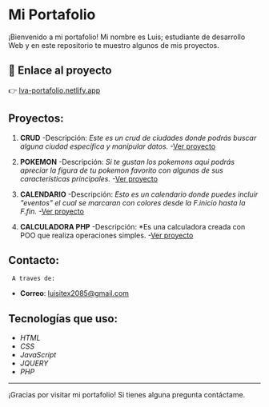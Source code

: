 # Mi Portafolio

¡Bienvenido a mi portafolio! Mi nombre es Luis; estudiante de desarrollo Web y en este repositorio te muestro algunos de mis proyectos.

## 🔗 Enlace al proyecto

👉 [lva-portafolio.netlify.app](https://lva-portafolio.netlify.app)


## Proyectos:

1. **CRUD**
    -Descripción: *Este es un crud de ciudades donde podrás buscar alguna ciudad específica y manipular datos.*
    -[Ver proyecto](http://crudlva.x10.mx/pruebaApi/cliente/)

2. **POKEMON**
    -Descripción: *Si te gustan los pokemons aqui podrás apreciar la figura de tu pokemon favorito con algunas de sus características principales.*
    -[Ver proyecto](http://pokemonlva.x10.mx/)

3. **CALENDARIO**
    -Descripción: *Esto es un calendario donde puedes incluir "eventos" el cual se marcaran con colores desde la F.inicio hasta la F.fin.*
    -[Ver proyecto](http://crudlva.x10.mx/calendario/)

4. **CALCULADORA PHP**
    -Descripción:  *Es una calculadora creada con POO que realiza operaciones simples.
    -[Ver proyecto](http://crudlva.x10.mx/calculadora/)

## Contacto:
     A traves de:
- **Correo**: [luisitex2085@gmail.com](mailto:luisitex2085@gmail.com)

## Tecnologías que uso:
- *HTML*
- *CSS*
- *JavaScript*
- *JQUERY*
- *PHP*

---

¡Gracias por visitar mi portafolio! Si tienes alguna pregunta contáctame.
